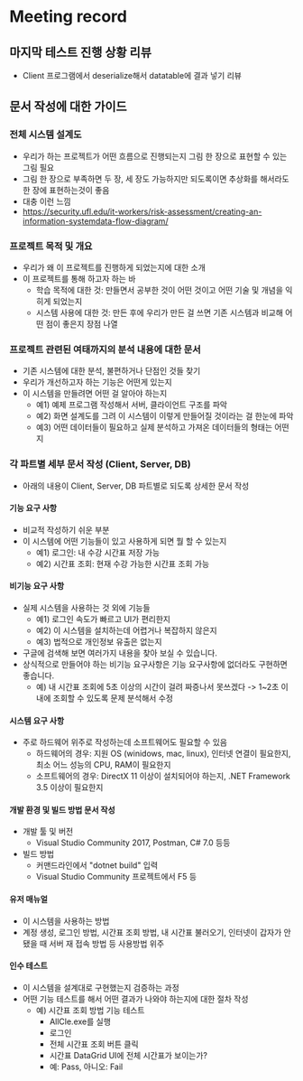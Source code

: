 # Meeting record

## 마지막 테스트 진행 상황 리뷰

- Client 프로그램에서 deserialize해서 datatable에 결과 넣기 리뷰

## 문서 작성에 대한 가이드

### 전체 시스템 설계도

- 우리가 하는 프로젝트가 어떤 흐름으로 진행되는지 그림 한 장으로 표현할 수 있는 그림 필요
- 그림 한 장으로 부족하면 두 장, 세 장도 가능하지만 되도록이면 추상화를 해서라도 한 장에 표현하는것이 좋음
- 대충 이런 느낌
- https://security.ufl.edu/it-workers/risk-assessment/creating-an-information-systemdata-flow-diagram/

### 프로젝트 목적 및 개요

- 우리가 왜 이 프로젝트를 진행하게 되었는지에 대한 소개
- 이 프로젝트를 통해 하고자 하는 바
  - 학습 목적에 대한 것: 만들면서 공부한 것이 어떤 것이고 어떤 기술 및 개념을 익히게 되었는지
  - 시스템 사용에 대한 것: 만든 후에 우리가 만든 걸 쓰면 기존 시스템과 비교해 어떤 점이 좋은지 장점 나열

### 프로젝트 관련된 여태까지의 분석 내용에 대한 문서

- 기존 시스템에 대한 분석, 불편하거나 단점인 것들 찾기
- 우리가 개선하고자 하는 기능은 어떤게 있는지
- 이 시스템을 만들려면 어떤 걸 알아야 하는지
  - 예1) 예제 프로그램 작성해서 서버, 클라이언트 구조를 파악
  - 예2) 화면 설계도를 그려 이 시스템이 이렇게 만들어질 것이라는 걸 한눈에 파악
  - 예3) 어떤 데이터들이 필요하고 실제 분석하고 가져온 데이터들의 형태는 어떤지

### 각 파트별 세부 문서 작성 (Client, Server, DB)

- 아래의 내용이 Client, Server, DB 파트별로 되도록 상세한 문서 작성

#### 기능 요구 사항

- 비교적 작성하기 쉬운 부분
- 이 시스템에 어떤 기능들이 있고 사용하게 되면 뭘 할 수 있는지
  - 예1) 로그인: 내 수강 시간표 저장 가능
  - 예2) 시간표 조회: 현재 수강 가능한 시간표 조회 가능

#### 비기능 요구 사항

- 실제 시스템을 사용하는 것 외에 기능들
  - 예1) 로그인 속도가 빠르고 UI가 편리한지
  - 예2) 이 시스템을 설치하는데 어렵거나 복잡하지 않은지
  - 예3) 법적으로 개인정보 유출은 없는지
- 구글에 검색해 보면 여러가지 내용을 찾아 보실 수 있습니다.
- 상식적으로 만들어야 하는 비기능 요구사항은 기능 요구사항에 없더라도 구현하면 좋습니다.
  - 예) 내 시간표 조회에 5초 이상의 시간이 걸려 짜증나서 못쓰겠다 -> 1~2초 이내에 조회할 수 있도록 문제 분석해서 수정

#### 시스템 요구 사항

- 주로 하드웨어 위주로 작성하는데 소프트웨어도 필요할 수 있음
  - 하드웨어의 경우: 지원 OS (winidows, mac, linux), 인터넷 연결이 필요한지, 최소 어느 성능의 CPU, RAM이 필요한지
  - 소프트웨어의 경우: DirectX 11 이상이 설치되어야 하는지, .NET Framework 3.5 이상이 필요한지

#### 개발 환경 및 빌드 방법 문서 작성

- 개발 툴 및 버전
  - Visual Studio Community 2017, Postman, C# 7.0 등등
- 빌드 방법
  - 커맨드라인에서 "dotnet build" 입력
  - Visual Studio Community 프로젝트에서 F5 등

#### 유저 매뉴얼

- 이 시스템을 사용하는 방법
- 계정 생성, 로그인 방법, 시간표 조회 방법, 내 시간표 불러오기, 인터넷이 갑자가 안됐을 때 서버 재 접속 방법 등 사용방법 위주

#### 인수 테스트

- 이 시스템을 설계대로 구현했는지 검증하는 과정
- 어떤 기능 테스트를 해서 어떤 결과가 나와야 하는지에 대한 절차 작성
  - 예) 시간표 조회 방법 기능 테스트
    - AllCle.exe를 실행
    - 로그인
    - 전체 시간표 조회 버튼 클릭
    - 시간표 DataGrid UI에 전체 시간표가 보이는가?
    - 예: Pass, 아니오: Fail